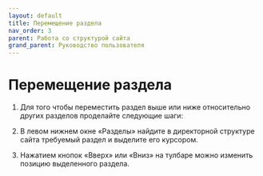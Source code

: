 ```yaml
---
layout: default
title: Перемещение раздела
nav_order: 3
parent: Работа со структурой сайта
grand_parent: Руководство пользователя
---
```


# Перемещение раздела

1. Для того чтобы переместить раздел выше или ниже относительно других разделов проделайте следующие шаги:

2. В левом нижнем окне «Разделы» найдите в директорной структуре сайта требуемый раздел и выделите его курсором.

3. Нажатием кнопок «Вверх» или «Вниз» на тулбаре можно изменить позицию выделенного раздела.
